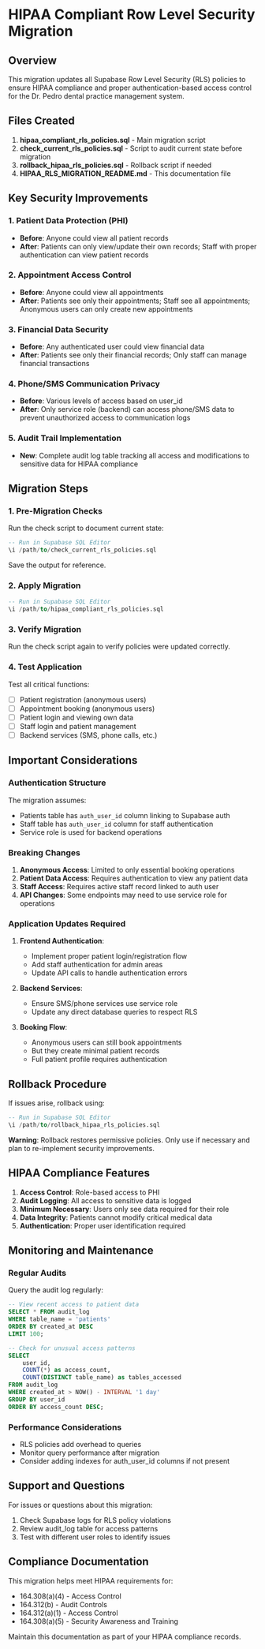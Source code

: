 # HIPAA Compliant Row Level Security Migration

## Overview

This migration updates all Supabase Row Level Security (RLS) policies to ensure HIPAA compliance and proper authentication-based access control for the Dr. Pedro dental practice management system.

## Files Created

1. **hipaa_compliant_rls_policies.sql** - Main migration script
2. **check_current_rls_policies.sql** - Script to audit current state before migration
3. **rollback_hipaa_rls_policies.sql** - Rollback script if needed
4. **HIPAA_RLS_MIGRATION_README.md** - This documentation file

## Key Security Improvements

### 1. Patient Data Protection (PHI)
- **Before**: Anyone could view all patient records
- **After**: Patients can only view/update their own records; Staff with proper authentication can view patient records

### 2. Appointment Access Control
- **Before**: Anyone could view all appointments
- **After**: Patients see only their appointments; Staff see all appointments; Anonymous users can only create new appointments

### 3. Financial Data Security
- **Before**: Any authenticated user could view financial data
- **After**: Patients see only their financial records; Only staff can manage financial transactions

### 4. Phone/SMS Communication Privacy
- **Before**: Various levels of access based on user_id
- **After**: Only service role (backend) can access phone/SMS data to prevent unauthorized access to communication logs

### 5. Audit Trail Implementation
- **New**: Complete audit log table tracking all access and modifications to sensitive data for HIPAA compliance

## Migration Steps

### 1. Pre-Migration Checks

Run the check script to document current state:

```sql
-- Run in Supabase SQL Editor
\i /path/to/check_current_rls_policies.sql
```

Save the output for reference.

### 2. Apply Migration

```sql
-- Run in Supabase SQL Editor
\i /path/to/hipaa_compliant_rls_policies.sql
```

### 3. Verify Migration

Run the check script again to verify policies were updated correctly.

### 4. Test Application

Test all critical functions:
- [ ] Patient registration (anonymous users)
- [ ] Appointment booking (anonymous users)
- [ ] Patient login and viewing own data
- [ ] Staff login and patient management
- [ ] Backend services (SMS, phone calls, etc.)

## Important Considerations

### Authentication Structure

The migration assumes:
- Patients table has `auth_user_id` column linking to Supabase auth
- Staff table has `auth_user_id` column for staff authentication
- Service role is used for backend operations

### Breaking Changes

1. **Anonymous Access**: Limited to only essential booking operations
2. **Patient Data Access**: Requires authentication to view any patient data
3. **Staff Access**: Requires active staff record linked to auth user
4. **API Changes**: Some endpoints may need to use service role for operations

### Application Updates Required

1. **Frontend Authentication**:
   - Implement proper patient login/registration flow
   - Add staff authentication for admin areas
   - Update API calls to handle authentication errors

2. **Backend Services**:
   - Ensure SMS/phone services use service role
   - Update any direct database queries to respect RLS

3. **Booking Flow**:
   - Anonymous users can still book appointments
   - But they create minimal patient records
   - Full patient profile requires authentication

## Rollback Procedure

If issues arise, rollback using:

```sql
-- Run in Supabase SQL Editor
\i /path/to/rollback_hipaa_rls_policies.sql
```

**Warning**: Rollback restores permissive policies. Only use if necessary and plan to re-implement security improvements.

## HIPAA Compliance Features

1. **Access Control**: Role-based access to PHI
2. **Audit Logging**: All access to sensitive data is logged
3. **Minimum Necessary**: Users only see data required for their role
4. **Data Integrity**: Patients cannot modify critical medical data
5. **Authentication**: Proper user identification required

## Monitoring and Maintenance

### Regular Audits

Query the audit log regularly:

```sql
-- View recent access to patient data
SELECT * FROM audit_log 
WHERE table_name = 'patients' 
ORDER BY created_at DESC 
LIMIT 100;

-- Check for unusual access patterns
SELECT 
    user_id, 
    COUNT(*) as access_count,
    COUNT(DISTINCT table_name) as tables_accessed
FROM audit_log
WHERE created_at > NOW() - INTERVAL '1 day'
GROUP BY user_id
ORDER BY access_count DESC;
```

### Performance Considerations

- RLS policies add overhead to queries
- Monitor query performance after migration
- Consider adding indexes for auth_user_id columns if not present

## Support and Questions

For issues or questions about this migration:
1. Check Supabase logs for RLS policy violations
2. Review audit_log table for access patterns
3. Test with different user roles to identify issues

## Compliance Documentation

This migration helps meet HIPAA requirements for:
- 164.308(a)(4) - Access Control
- 164.312(b) - Audit Controls
- 164.312(a)(1) - Access Control
- 164.308(a)(5) - Security Awareness and Training

Maintain this documentation as part of your HIPAA compliance records.